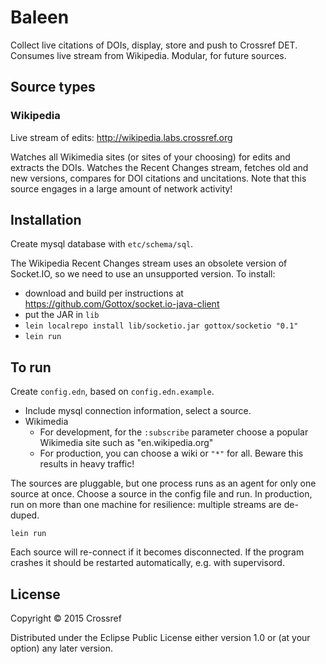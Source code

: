 # Baleen

Collect live citations of DOIs, display, store and push to Crossref DET. Consumes live stream from Wikipedia. Modular, for future sources.

## Source types

### Wikipedia

Live stream of edits: http://wikipedia.labs.crossref.org

Watches all Wikimedia sites (or sites of your choosing) for edits and extracts the DOIs. Watches the Recent Changes stream, fetches old and new versions, compares for DOI citations and uncitations. Note that this source engages in a large amount of network activity!

## Installation

Create mysql database with `etc/schema/sql`. 

The Wikipedia Recent Changes stream uses an obsolete version of Socket.IO, so we need to use an unsupported version. To install:

 - download and build per instructions at https://github.com/Gottox/socket.io-java-client
 - put the JAR in `lib`
 - `lein localrepo install lib/socketio.jar gottox/socketio "0.1"`
 - `lein run`

## To run

Create `config.edn`, based on `config.edn.example`.

 - Include mysql connection information, select a source. 
 - Wikimedia
   - For development, for the `:subscribe` parameter choose a popular Wikimedia site such as "en.wikipedia.org"
   - For production, you can choose a wiki or `"*"` for all. Beware this results in heavy traffic!

The sources are pluggable, but one process runs as an agent for only one source at once. Choose a source in the config file and run. In production, run on more than one machine for resilience: multiple streams are de-duped.

    lein run

Each source will re-connect if it becomes disconnected. If the program crashes it should be restarted automatically, e.g. with supervisord.

## License

Copyright © 2015 Crossref

Distributed under the Eclipse Public License either version 1.0 or (at
your option) any later version.
